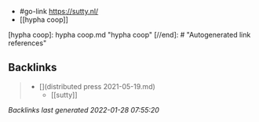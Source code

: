 - #go-link https://sutty.nl/
- [[hypha coop]]

[//begin]: # "Autogenerated link references for markdown compatibility"
[hypha coop]: hypha coop.md "hypha coop"
[//end]: # "Autogenerated link references"

## Backlinks

> - [](distributed press 2021-05-19.md)
>   - [[sutty]]

_Backlinks last generated 2022-01-28 07:55:20_
